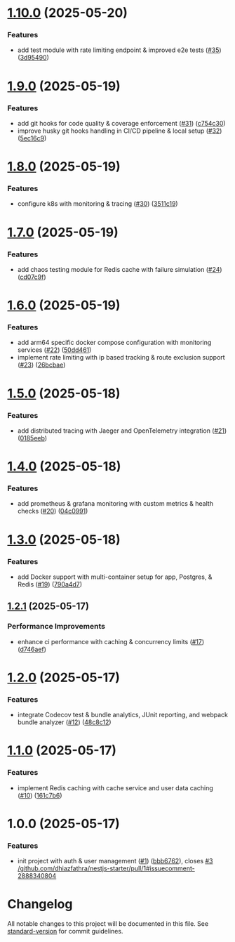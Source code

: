 # [1.10.0](https://github.com/dhiazfathra/nestjs-starter/compare/v1.9.0...v1.10.0) (2025-05-20)


### Features

* add test module with rate limiting endpoint & improved e2e tests ([#35](https://github.com/dhiazfathra/nestjs-starter/issues/35)) ([3d95490](https://github.com/dhiazfathra/nestjs-starter/commit/3d9549090a8d0936701c144341e0a6ebfe26bc14))

# [1.9.0](https://github.com/dhiazfathra/nestjs-starter/compare/v1.8.0...v1.9.0) (2025-05-19)


### Features

* add git hooks for code quality & coverage enforcement ([#31](https://github.com/dhiazfathra/nestjs-starter/issues/31)) ([c754c30](https://github.com/dhiazfathra/nestjs-starter/commit/c754c30d72c2c71beb8299416a0dd48b96e1f32e))
* improve husky git hooks handling in CI/CD pipeline & local setup ([#32](https://github.com/dhiazfathra/nestjs-starter/issues/32)) ([5ec16c9](https://github.com/dhiazfathra/nestjs-starter/commit/5ec16c92d6072ca0c02061c13f87bfda6d38afbc))

# [1.8.0](https://github.com/dhiazfathra/nestjs-starter/compare/v1.7.0...v1.8.0) (2025-05-19)


### Features

* configure k8s with monitoring & tracing ([#30](https://github.com/dhiazfathra/nestjs-starter/issues/30)) ([3511c19](https://github.com/dhiazfathra/nestjs-starter/commit/3511c19cd06f2d8052cd07c9d61075f6a9829b9f))

# [1.7.0](https://github.com/dhiazfathra/nestjs-starter/compare/v1.6.0...v1.7.0) (2025-05-19)


### Features

* add chaos testing module for Redis cache with failure simulation ([#24](https://github.com/dhiazfathra/nestjs-starter/issues/24)) ([cd07c9f](https://github.com/dhiazfathra/nestjs-starter/commit/cd07c9f5912ab900cf047aeac72e1f9139a720b9))

# [1.6.0](https://github.com/dhiazfathra/nestjs-starter/compare/v1.5.0...v1.6.0) (2025-05-19)


### Features

* add arm64 specific docker compose configuration with monitoring services ([#22](https://github.com/dhiazfathra/nestjs-starter/issues/22)) ([50dd461](https://github.com/dhiazfathra/nestjs-starter/commit/50dd461ef1ef05dc7acb8f1634fba153992890f9))
* implement rate limiting with ip based tracking & route exclusion support ([#23](https://github.com/dhiazfathra/nestjs-starter/issues/23)) ([26bcbae](https://github.com/dhiazfathra/nestjs-starter/commit/26bcbae252775f99ffb2929704feb39933ce8042))

# [1.5.0](https://github.com/dhiazfathra/nestjs-starter/compare/v1.4.0...v1.5.0) (2025-05-18)


### Features

* add distributed tracing with Jaeger and OpenTelemetry integration ([#21](https://github.com/dhiazfathra/nestjs-starter/issues/21)) ([0185eeb](https://github.com/dhiazfathra/nestjs-starter/commit/0185eebae54cc9bb3b5694aeabcffa99a7d913c6))

# [1.4.0](https://github.com/dhiazfathra/nestjs-starter/compare/v1.3.0...v1.4.0) (2025-05-18)


### Features

* add prometheus & grafana monitoring with custom metrics & health checks ([#20](https://github.com/dhiazfathra/nestjs-starter/issues/20)) ([04c0991](https://github.com/dhiazfathra/nestjs-starter/commit/04c099107b4accce6f9a53b3ee5766b16648e01b))

# [1.3.0](https://github.com/dhiazfathra/nestjs-starter/compare/v1.2.1...v1.3.0) (2025-05-18)


### Features

* add Docker support with multi-container setup for app, Postgres, & Redis ([#19](https://github.com/dhiazfathra/nestjs-starter/issues/19)) ([790a4d7](https://github.com/dhiazfathra/nestjs-starter/commit/790a4d7a4ea3f069189da5dad1cfde0db7c2af06))

## [1.2.1](https://github.com/dhiazfathra/nestjs-starter/compare/v1.2.0...v1.2.1) (2025-05-17)


### Performance Improvements

* enhance ci performance with caching & concurrency limits ([#17](https://github.com/dhiazfathra/nestjs-starter/issues/17)) ([d746aef](https://github.com/dhiazfathra/nestjs-starter/commit/d746aef2906278a0e056b498622af7b682592d67))

# [1.2.0](https://github.com/dhiazfathra/nestjs-starter/compare/v1.1.0...v1.2.0) (2025-05-17)


### Features

* integrate Codecov test & bundle analytics, JUnit reporting, and webpack bundle analyzer ([#12](https://github.com/dhiazfathra/nestjs-starter/issues/12)) ([48c8c12](https://github.com/dhiazfathra/nestjs-starter/commit/48c8c128e4bc6af9da7876b8fcf60a875f45aedb))

# [1.1.0](https://github.com/dhiazfathra/nestjs-starter/compare/v1.0.0...v1.1.0) (2025-05-17)


### Features

* implement Redis caching with cache service and user data caching ([#10](https://github.com/dhiazfathra/nestjs-starter/issues/10)) ([161c7b6](https://github.com/dhiazfathra/nestjs-starter/commit/161c7b6c9ed6873a63054e6fbcdc999b42fe05f6))

# 1.0.0 (2025-05-17)


### Features

* init project with auth & user management ([#1](https://github.com/dhiazfathra/nestjs-starter/issues/1)) ([bbb6762](https://github.com/dhiazfathra/nestjs-starter/commit/bbb67625fc4c6f8e4d8078d3fe8ec411befc0f13)), closes [#3](https://github.com/dhiazfathra/nestjs-starter/issues/3) [/github.com/dhiazfathra/nestjs-starter/pull/1#issuecomment-2888340804](https://github.com//github.com/dhiazfathra/nestjs-starter/pull/1/issues/issuecomment-2888340804)

# Changelog

All notable changes to this project will be documented in this file. See [standard-version](https://github.com/conventional-changelog/standard-version) for commit guidelines.
